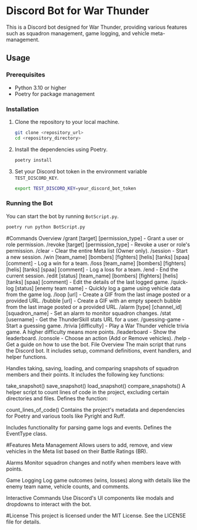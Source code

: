 # Discord Bot for War Thunder

This is a Discord bot designed for War Thunder, providing various features such as squadron management, game logging, and vehicle meta-management.

## Usage

### Prerequisites

- Python 3.10 or higher
- Poetry for package management

### Installation

1. Clone the repository to your local machine.

    ```sh
    git clone <repository_url>
    cd <repository_directory>
    ```

2. Install the dependencies using Poetry.

    ```sh
    poetry install
    ```

3. Set your Discord bot token in the environment variable `TEST_DISCORD_KEY`.

    ```sh
    export TEST_DISCORD_KEY=your_discord_bot_token
    ```

### Running the Bot

You can start the bot by running `BotScript.py`.

```sh
poetry run python BotScript.py
```


#Commands Overview
/grant [target] [permission_type] - Grant a user or role permission.
/revoke [target] [permission_type] - Revoke a user or role's permission.
/clear - Clear the entire Meta list (Owner only).
/session - Start a new session.
/win [team_name] [bombers] [fighters] [helis] [tanks] [spaa] [comment] - Log a win for a team.
/loss [team_name] [bombers] [fighters] [helis] [tanks] [spaa] [comment] - Log a loss for a team.
/end - End the current session.
/edit [status] [team_name] [bombers] [fighters] [helis] [tanks] [spaa] [comment] - Edit the details of the last logged game.
/quick-log [status] [enemy team name] - Quickly log a game using vehicle data from the game log.
/loop [url] - Create a GIF from the last image posted or a provided URL.
/bubble [url] - Create a GIF with an empty speech bubble from the last image posted or a provided URL.
/alarm [type] [channel_id] [squadron_name] - Set an alarm to monitor squadron changes.
/stat [username] - Get the ThunderSkill stats URL for a user.
/guessing-game - Start a guessing game.
/trivia [difficulty] - Play a War Thunder vehicle trivia game. A higher difficulty means more points.
/leaderboard - Show the leaderboard.
/console - Choose an action (Add or Remove vehicles).
/help - Get a guide on how to use the bot.
File Overview
The main script that runs the Discord bot. It includes setup, command definitions, event handlers, and helper functions.

Handles taking, saving, loading, and comparing snapshots of squadron members and their points. It includes the following key functions:

take_snapshot()
save_snapshot()
load_snapshot()
compare_snapshots()
A helper script to count lines of code in the project, excluding certain directories and files. Defines the function:

count_lines_of_code()
Contains the project's metadata and dependencies for Poetry and various tools like Pyright and Ruff.

Includes functionality for parsing game logs and events. Defines the EventType class.

#Features
Meta Management
Allows users to add, remove, and view vehicles in the Meta list based on their Battle Ratings (BR).

Alarms
Monitor squadron changes and notify when members leave with points.

Game Logging
Log game outcomes (wins, losses) along with details like the enemy team name, vehicle counts, and comments.

Interactive Commands
Use Discord's UI components like modals and dropdowns to interact with the bot.

#License
This project is licensed under the MIT License. See the LICENSE file for details.
